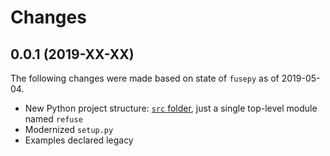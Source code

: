 # Changes

## 0.0.1 (2019-XX-XX)

The following changes were made based on state of `fusepy` as of 2019-05-04.

- New Python project structure: [`src` folder](https://blog.ionelmc.ro/2014/05/25/python-packaging/), just a single top-level module named `refuse`
- Modernized `setup.py`
- Examples declared legacy
